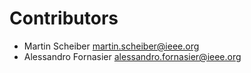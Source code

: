 # Contributors
- Martin Scheiber [martin.scheiber@ieee.org](mailto:martin.scheiber@ieee.org)
- Alessandro Fornasier [alessandro.fornasier@ieee.org](mailto:alessandro.fornasier@ieee.org)
